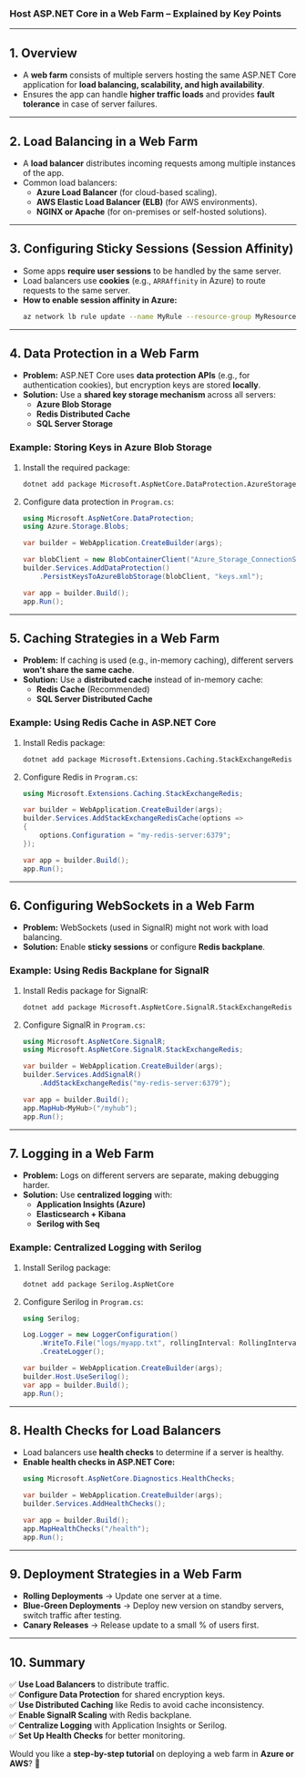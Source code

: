 ### **Host ASP.NET Core in a Web Farm – Explained by Key Points**  

---

## **1. Overview**  
- A **web farm** consists of multiple servers hosting the same ASP.NET Core application for **load balancing, scalability, and high availability**.  
- Ensures the app can handle **higher traffic loads** and provides **fault tolerance** in case of server failures.  

---

## **2. Load Balancing in a Web Farm**  
- A **load balancer** distributes incoming requests among multiple instances of the app.  
- Common load balancers:
  - **Azure Load Balancer** (for cloud-based scaling).  
  - **AWS Elastic Load Balancer (ELB)** (for AWS environments).  
  - **NGINX or Apache** (for on-premises or self-hosted solutions).  

---

## **3. Configuring Sticky Sessions (Session Affinity)**  
- Some apps **require user sessions** to be handled by the same server.  
- Load balancers use **cookies** (e.g., `ARRAffinity` in Azure) to route requests to the same server.  
- **How to enable session affinity in Azure:**  
  ```bash
  az network lb rule update --name MyRule --resource-group MyResourceGroup --lb-name MyLoadBalancer --enable-session-affinity
  ```  

---

## **4. Data Protection in a Web Farm**  
- **Problem:** ASP.NET Core uses **data protection APIs** (e.g., for authentication cookies), but encryption keys are stored **locally**.  
- **Solution:** Use a **shared key storage mechanism** across all servers:  
  - **Azure Blob Storage**  
  - **Redis Distributed Cache**  
  - **SQL Server Storage**  

### **Example: Storing Keys in Azure Blob Storage**
1. Install the required package:  
   ```bash
   dotnet add package Microsoft.AspNetCore.DataProtection.AzureStorage
   ```
2. Configure data protection in `Program.cs`:  
   ```csharp
   using Microsoft.AspNetCore.DataProtection;
   using Azure.Storage.Blobs;

   var builder = WebApplication.CreateBuilder(args);

   var blobClient = new BlobContainerClient("Azure_Storage_ConnectionString", "dataprotection-keys");
   builder.Services.AddDataProtection()
       .PersistKeysToAzureBlobStorage(blobClient, "keys.xml");

   var app = builder.Build();
   app.Run();
   ```

---

## **5. Caching Strategies in a Web Farm**  
- **Problem:** If caching is used (e.g., in-memory caching), different servers **won't share the same cache**.  
- **Solution:** Use a **distributed cache** instead of in-memory cache:
  - **Redis Cache** (Recommended)
  - **SQL Server Distributed Cache**
  
### **Example: Using Redis Cache in ASP.NET Core**
1. Install Redis package:  
   ```bash
   dotnet add package Microsoft.Extensions.Caching.StackExchangeRedis
   ```
2. Configure Redis in `Program.cs`:  
   ```csharp
   using Microsoft.Extensions.Caching.StackExchangeRedis;

   var builder = WebApplication.CreateBuilder(args);
   builder.Services.AddStackExchangeRedisCache(options =>
   {
       options.Configuration = "my-redis-server:6379";
   });

   var app = builder.Build();
   app.Run();
   ```

---

## **6. Configuring WebSockets in a Web Farm**  
- **Problem:** WebSockets (used in SignalR) might not work with load balancing.  
- **Solution:** Enable **sticky sessions** or configure **Redis backplane**.  

### **Example: Using Redis Backplane for SignalR**
1. Install Redis package for SignalR:  
   ```bash
   dotnet add package Microsoft.AspNetCore.SignalR.StackExchangeRedis
   ```
2. Configure SignalR in `Program.cs`:  
   ```csharp
   using Microsoft.AspNetCore.SignalR;
   using Microsoft.AspNetCore.SignalR.StackExchangeRedis;

   var builder = WebApplication.CreateBuilder(args);
   builder.Services.AddSignalR()
       .AddStackExchangeRedis("my-redis-server:6379");

   var app = builder.Build();
   app.MapHub<MyHub>("/myhub");
   app.Run();
   ```

---

## **7. Logging in a Web Farm**  
- **Problem:** Logs on different servers are separate, making debugging harder.  
- **Solution:** Use **centralized logging** with:  
  - **Application Insights (Azure)**  
  - **Elasticsearch + Kibana**  
  - **Serilog with Seq**  

### **Example: Centralized Logging with Serilog**
1. Install Serilog package:  
   ```bash
   dotnet add package Serilog.AspNetCore
   ```
2. Configure Serilog in `Program.cs`:  
   ```csharp
   using Serilog;

   Log.Logger = new LoggerConfiguration()
       .WriteTo.File("logs/myapp.txt", rollingInterval: RollingInterval.Day)
       .CreateLogger();

   var builder = WebApplication.CreateBuilder(args);
   builder.Host.UseSerilog();
   var app = builder.Build();
   app.Run();
   ```

---

## **8. Health Checks for Load Balancers**  
- Load balancers use **health checks** to determine if a server is healthy.  
- **Enable health checks in ASP.NET Core:**
  ```csharp
  using Microsoft.AspNetCore.Diagnostics.HealthChecks;

  var builder = WebApplication.CreateBuilder(args);
  builder.Services.AddHealthChecks();

  var app = builder.Build();
  app.MapHealthChecks("/health");
  app.Run();
  ```

---

## **9. Deployment Strategies in a Web Farm**  
- **Rolling Deployments** → Update one server at a time.  
- **Blue-Green Deployments** → Deploy new version on standby servers, switch traffic after testing.  
- **Canary Releases** → Release update to a small % of users first.  

---

## **10. Summary**  
✅ **Use Load Balancers** to distribute traffic.  
✅ **Configure Data Protection** for shared encryption keys.  
✅ **Use Distributed Caching** like Redis to avoid cache inconsistency.  
✅ **Enable SignalR Scaling** with Redis backplane.  
✅ **Centralize Logging** with Application Insights or Serilog.  
✅ **Set Up Health Checks** for better monitoring.  

Would you like a **step-by-step tutorial** on deploying a web farm in **Azure or AWS**? 🚀